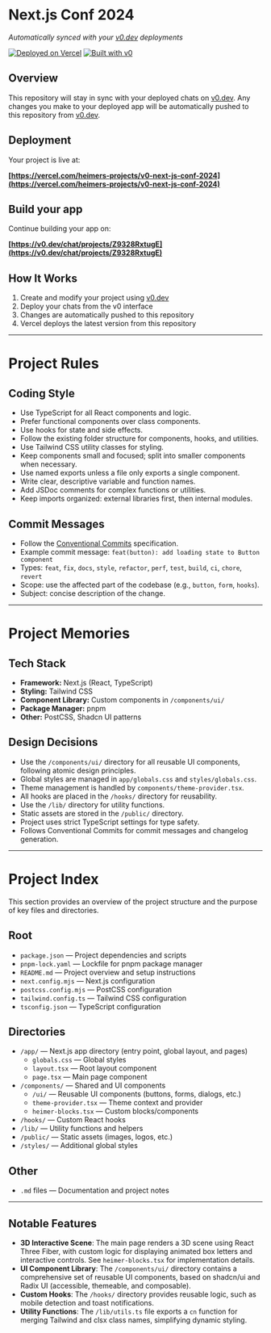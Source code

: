 # Next.js Conf 2024

_Automatically synced with your [v0.dev](https://v0.dev) deployments_

[![Deployed on Vercel](https://img.shields.io/badge/Deployed%20on-Vercel-black?style=for-the-badge&logo=vercel)](https://vercel.com/heimers-projects/v0-next-js-conf-2024)
[![Built with v0](https://img.shields.io/badge/Built%20with-v0.dev-black?style=for-the-badge)](https://v0.dev/chat/projects/Z9328RxtugE)

## Overview

This repository will stay in sync with your deployed chats on [v0.dev](https://v0.dev).
Any changes you make to your deployed app will be automatically pushed to this repository from [v0.dev](https://v0.dev).

## Deployment

Your project is live at:

**[https://vercel.com/heimers-projects/v0-next-js-conf-2024](https://vercel.com/heimers-projects/v0-next-js-conf-2024)**

## Build your app

Continue building your app on:

**[https://v0.dev/chat/projects/Z9328RxtugE](https://v0.dev/chat/projects/Z9328RxtugE)**

## How It Works

1. Create and modify your project using [v0.dev](https://v0.dev)
2. Deploy your chats from the v0 interface
3. Changes are automatically pushed to this repository
4. Vercel deploys the latest version from this repository

---

# Project Rules

## Coding Style

- Use TypeScript for all React components and logic.
- Prefer functional components over class components.
- Use hooks for state and side effects.
- Follow the existing folder structure for components, hooks, and utilities.
- Use Tailwind CSS utility classes for styling.
- Keep components small and focused; split into smaller components when necessary.
- Use named exports unless a file only exports a single component.
- Write clear, descriptive variable and function names.
- Add JSDoc comments for complex functions or utilities.
- Keep imports organized: external libraries first, then internal modules.

## Commit Messages

- Follow the [Conventional Commits](https://www.conventionalcommits.org/en/v1.0.0/) specification.
- Example commit message: `feat(button): add loading state to Button component`
- Types: `feat`, `fix`, `docs`, `style`, `refactor`, `perf`, `test`, `build`, `ci`, `chore`, `revert`
- Scope: use the affected part of the codebase (e.g., `button`, `form`, `hooks`).
- Subject: concise description of the change.

---

# Project Memories

## Tech Stack

- **Framework:** Next.js (React, TypeScript)
- **Styling:** Tailwind CSS
- **Component Library:** Custom components in `/components/ui/`
- **Package Manager:** pnpm
- **Other:** PostCSS, Shadcn UI patterns

## Design Decisions

- Use the `/components/ui/` directory for all reusable UI components, following atomic design principles.
- Global styles are managed in `app/globals.css` and `styles/globals.css`.
- Theme management is handled by `components/theme-provider.tsx`.
- All hooks are placed in the `/hooks/` directory for reusability.
- Use the `/lib/` directory for utility functions.
- Static assets are stored in the `/public/` directory.
- Project uses strict TypeScript settings for type safety.
- Follows Conventional Commits for commit messages and changelog generation.

---

# Project Index

This section provides an overview of the project structure and the purpose of key files and directories.

## Root

- `package.json` — Project dependencies and scripts
- `pnpm-lock.yaml` — Lockfile for pnpm package manager
- `README.md` — Project overview and setup instructions
- `next.config.mjs` — Next.js configuration
- `postcss.config.mjs` — PostCSS configuration
- `tailwind.config.ts` — Tailwind CSS configuration
- `tsconfig.json` — TypeScript configuration

## Directories

- `/app/` — Next.js app directory (entry point, global layout, and pages)
  - `globals.css` — Global styles
  - `layout.tsx` — Root layout component
  - `page.tsx` — Main page component
- `/components/` — Shared and UI components
  - `/ui/` — Reusable UI components (buttons, forms, dialogs, etc.)
  - `theme-provider.tsx` — Theme context and provider
  - `heimer-blocks.tsx` — Custom blocks/components
- `/hooks/` — Custom React hooks
- `/lib/` — Utility functions and helpers
- `/public/` — Static assets (images, logos, etc.)
- `/styles/` — Additional global styles

## Other

- `.md` files — Documentation and project notes

---

## Notable Features

- **3D Interactive Scene**: The main page renders a 3D scene using React Three Fiber, with custom logic for displaying animated box letters and interactive controls. See `heimer-blocks.tsx` for implementation details.
- **UI Component Library**: The `/components/ui/` directory contains a comprehensive set of reusable UI components, based on shadcn/ui and Radix UI (accessible, themeable, and composable).
- **Custom Hooks**: The `/hooks/` directory provides reusable logic, such as mobile detection and toast notifications.
- **Utility Functions**: The `/lib/utils.ts` file exports a `cn` function for merging Tailwind and clsx class names, simplifying dynamic styling.
